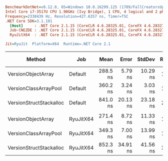 ``` ini

BenchmarkDotNet=v0.12.0, OS=Windows 10.0.16299.125 (1709/FallCreatorsUpdate/Redstone3)
Intel Core i7-3517U CPU 1.90GHz (Ivy Bridge), 1 CPU, 4 logical and 2 physical cores
Frequency=2338439 Hz, Resolution=427.6357 ns, Timer=TSC
.NET Core SDK=3.1.101
  [Host]     : .NET Core 2.1.15 (CoreCLR 4.6.28325.01, CoreFX 4.6.28327.02), X64 RyuJIT
  Job-CNEZDE : .NET Core 2.1.15 (CoreCLR 4.6.28325.01, CoreFX 4.6.28327.02), X64 RyuJIT
  RyuJitX64  : .NET Core 2.1.15 (CoreCLR 4.6.28325.01, CoreFX 4.6.28327.02), X64 RyuJIT

Jit=RyuJit  Platform=X64  Runtime=.NET Core 2.1  

```
|                  Method |       Job |     Mean |    Error |   StdDev | Ratio | RatioSD | Rank |  Gen 0 | Gen 1 | Gen 2 | Allocated |
|------------------------ |---------- |---------:|---------:|---------:|------:|--------:|-----:|-------:|------:|------:|----------:|
|      VersionObjectArray |   Default | 288.5 ns |  5.79 ns | 10.29 ns |  1.00 |    0.00 |    1 | 0.3161 |     - |     - |     664 B |
|   VersionClassArrayPool |   Default | 360.2 ns |  3.24 ns |  3.03 ns |  1.23 |    0.03 |    2 | 0.2437 |     - |     - |     512 B |
| VersionStructStackalloc |   Default | 841.0 ns | 20.13 ns | 23.18 ns |  2.88 |    0.12 |    3 |      - |     - |     - |         - |
|                         |           |          |          |          |       |         |      |        |       |       |           |
|      VersionObjectArray | RyuJitX64 | 271.4 ns |  8.72 ns | 11.33 ns |  1.00 |    0.00 |    1 | 0.3161 |     - |     - |     664 B |
|   VersionClassArrayPool | RyuJitX64 | 349.3 ns |  7.00 ns | 13.99 ns |  1.29 |    0.05 |    2 | 0.2437 |     - |     - |     512 B |
| VersionStructStackalloc | RyuJitX64 | 852.3 ns | 34.91 ns | 41.56 ns |  3.14 |    0.22 |    3 |      - |     - |     - |         - |
